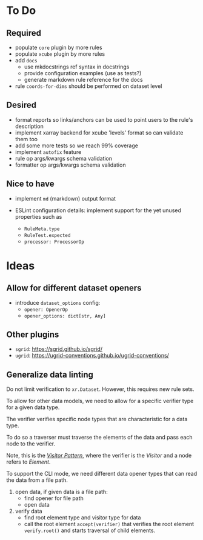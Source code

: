 # To Do

## Required

- populate `core` plugin by more rules
- populate `xcube` plugin by more rules
- add `docs`
  - use mkdocstrings ref syntax in docstrings
  - provide configuration examples (use as tests?)
  - generate markdown rule reference for the docs
- rule `coords-for-dims` should be performed on dataset level

## Desired
 
- format reports so links/anchors can be used to point users to
  the rule's description
- implement xarray backend for xcube 'levels' format
  so can validate them too
- add some more tests so we reach 99% coverage
- implement `autofix` feature
- rule op args/kwargs schema validation
- formatter op args/kwargs schema validation

## Nice to have

- implement `md` (markdown) output format

- ESLint configuration details: implement support for the yet 
  unused properties such as
  - `RuleMeta.type`
  - `RuleTest.expected`
  - `processor: ProcessorOp` 

# Ideas

## Allow for different dataset openers

- introduce `dataset_options` config:
  - `opener: OpenerOp`
  - `opener_options: dict[str, Any]`

## Other plugins

- `sgrid`: https://sgrid.github.io/sgrid/
- `ugrid`: https://ugrid-conventions.github.io/ugrid-conventions/

## Generalize data linting

Do not limit verification to `xr.Dataset`.
However, this requires new rule sets.

To allow for other data models, we need to allow 
for a specific verifier type for a given data type.

The verifier verifies specific node types
that are characteristic for a data type.

To do so a traverser must traverse the elements of the data
and pass each node to the verifier.

Note, this is the [_Visitor Pattern_](https://en.wikipedia.org/wiki/Visitor_pattern), 
where the verifier is the _Visitor_ and a node refers to _Element_.

To support the CLI mode, we need different data opener 
types that can read the data from a file path.

1. open data, if given data is a file path: 
   - find opener for file path
   - open data 
2. verify data
   - find root element type and visitor type for data 
   - call the root element `accept(verifier)` that verifies the 
     root element `verify.root()` and starts traversal of 
     child elements.

